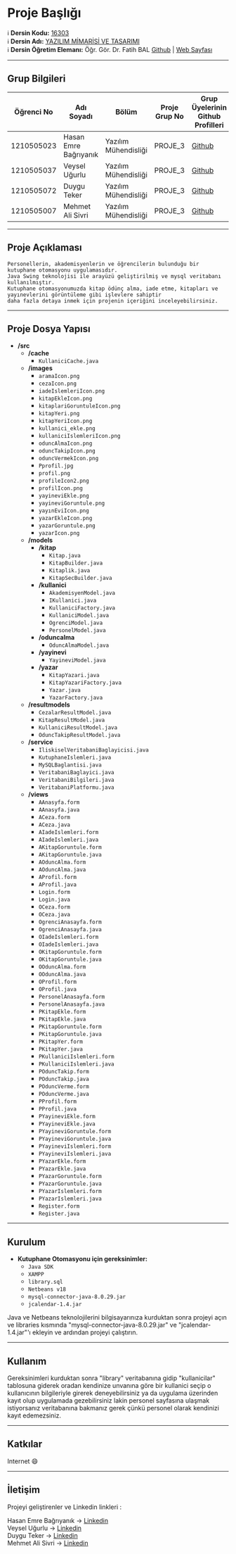 # Proje Başlığı

:information_source: **Dersin Kodu:** [16303](https://ebp.klu.edu.tr/Ders/dersDetay/YAZ16303/716026/tr)  
:information_source: **Dersin Adı:** [YAZILIM MİMARİSİ VE TASARIMI](https://ebp.klu.edu.tr/Ders/dersDetay/YAZ16303/716026/tr)  
:information_source: **Dersin Öğretim Elemanı:** Öğr. Gör. Dr. Fatih BAL  [Github](https://github.com/balfatih)   |    [Web Sayfası](https://balfatih.github.io/)
   
---

## Grup Bilgileri

| Öğrenci No  | Adı Soyadı            | Bölüm          		     | Proje Grup No | Grup Üyelerinin Github Profilleri                 |
|-------------|-----------------------|--------------------------|---------------|---------------------------------------------------|
| 1210505023  | Hasan Emre Bağrıyanık | Yazılım Mühendisliği     | PROJE_3       | [Github](https://github.com/Hasan-Emre-Bagriyanik)|
| 1210505037  | Veysel Uğurlu         | Yazılım Mühendisliği     | PROJE_3       | [Github](https://github.com/Veyselugurlu)         |
| 1210505072  | Duygu Teker           | Yazılım Mühendisliği     | PROJE_3       | [Github](https://github.com/Duygu14)              |
| 1210505007  | Mehmet Ali Sivri      | Yazılım Mühendisliği     | PROJE_3       | [Github](https://github.com/MehmetAliSivriDev)    |
---

## Proje Açıklaması
	Personellerin, akademisyenlerin ve öğrencilerin bulunduğu bir kutuphane otomasyonu uygulamasıdır.
	Java Swing teknolojisi ile arayüzü geliştirilmiş ve mysql veritabanı kullanılmıştır.
	Kutuphane otomasyonumuzda kitap ödünç alma, iade etme, kitapları ve yayınevlerini görüntüleme gibi işlevlere sahiptir 
 	daha fazla detaya inmek için projenin içeriğini inceleyebilirsiniz.
---

## Proje Dosya Yapısı

- **/src**
  - **/cache**
	- `KullaniciCache.java`
  - **/images**
    - `aramaIcon.png`
	- `cezaIcon.png`
	- `iadeIslemleriIcon.png`
	- `kitapEkleIcon.png`
	- `kitaplariGoruntuleIcon.png`
	- `kitapYeri.png`
	- `kitapYeriIcon.png`
	- `kullanici_ekle.png`
	- `kullaniciIslemleriIcon.png`
	- `oduncAlmaIcon.png`
	- `oduncTakipIcon.png`
	- `oduncVermekIcon.png`
	- `Pprofil.jpg`
	- `profil.png`
	- `profileIcon2.png`
	- `profilIcon.png`
	- `yayineviEkle.png`
	- `yayineviGoruntule.png`
	- `yayınEviIcon.png`
	- `yazarEkleIcon.png`
	- `yazarGoruntule.png`
	- `yazarIcon.png`
  - **/models**
	- **/kitap**
	  - `Kitap.java`
	  - `KitapBuilder.java`
	  - `Kitaplik.java`
	  - `KitapSecBuilder.java`
	- **/kullanici**
	  - `AkademisyenModel.java`
	  - `IKullanici.java`
	  - `KullaniciFactory.java`
	  - `KullaniciModel.java`
	  - `OgrenciModel.java`
	  - `PersonelModel.java`
	- **/oduncalma**
	  - `OduncAlmaModel.java`
	- **/yayinevi**
	  - `YayineviModel.java`
	- **/yazar**
	  - `KitapYazari.java`
	  - `KitapYazariFactory.java`
	  - `Yazar.java`
	  - `YazarFactory.java`
  - **/resultmodels**
	- `CezalarResultModel.java`
	- `KitapResultModel.java`
	- `KullaniciResultModel.java`
	- `OduncTakipResultModel.java`
  - **/service**
	- `IliskiselVeritabaniBaglayicisi.java`
	- `KutuphaneIslemleri.java`
	- `MySQLBaglantisi.java`
	- `VeritabaniBaglayici.java`
	- `VeritabaniBilgileri.java`
	- `VeritabaniPlatformu.java`
  - **/views**
	- `AAnasyfa.form`
	- `AAnasyfa.java`
	- `ACeza.form`
	- `ACeza.java`
	- `AIadeIslemleri.form`
	- `AIadeIslemleri.java`
	- `AKitapGoruntule.form`
	- `AKitapGoruntule.java`
	- `AOduncAlma.form`
	- `AOduncAlma.java`
	- `AProfil.form`
	- `AProfil.java`
	- `Login.form`
	- `Login.java`
	- `OCeza.form`
	- `OCeza.java`
	- `OgrenciAnasayfa.form`
	- `OgrenciAnasayfa.java`
	- `OIadeIslemleri.form`
	- `OIadeIslemleri.java`
	- `OKitapGoruntule.form`
	- `OKitapGoruntule.java`
	- `OOduncAlma.form`
	- `OOduncAlma.java`
	- `OProfil.form`
	- `OProfil.java`
	- `PersonelAnasayfa.form`
	- `PersonelAnasayfa.java`
	- `PKitapEkle.form`
	- `PKitapEkle.java`
	- `PKitapGoruntule.form`
	- `PKitapGoruntule.java`
	- `PKitapYer.form`
	- `PKitapYer.java`
	- `PKullaniciIslemleri.form`
	- `PKullaniciIslemleri.java`
	- `POduncTakip.form`
	- `POduncTakip.java`
	- `POduncVerme.form`
	- `POduncVerme.java`
	- `PProfil.form`
	- `PProfil.java`
	- `PYayineviEkle.form`
	- `PYayineviEkle.java`
	- `PYayineviGoruntule.form`
	- `PYayineviGoruntule.java`
	- `PYayineviIslemleri.form`
	- `PYayineviIslemleri.java`
	- `PYazarEkle.form`
	- `PYazarEkle.java`
	- `PYazarGoruntule.form`
	- `PYazarGoruntule.java`
	- `PYazarIslemleri.form`
	- `PYazarIslemleri.java`
	- `Register.form`
	- `Register.java`
	
---

## Kurulum

- **Kutuphane Otomasyonu için gereksinimler:**
	- `Java SDK`
	- `XAMPP`
	- `library.sql`
	- `Netbeans v18`
	- `mysql-connector-java-8.0.29.jar`
	- `jcalendar-1.4.jar`
	
Java ve Netbeans teknolojilerini bilgisayarınıza kurduktan sonra projeyi açın ve libraries kısmında "mysql-connector-java-8.0.29.jar" ve "jcalendar-1.4.jar"'ı ekleyin
ve ardından projeyi çalıştırın.

---

## Kullanım

Gereksinimleri kurduktan sonra "library" veritabanına gidip "kullanicilar" tablosuna giderek oradan kendinize unvanına göre bir kullanici seçip o kullanıcının bilgileriyle girerek
deneyebilirsiniz ya da uygulama üzerinden kayıt olup uygulamada gezebilirsiniz lakin personel sayfasına ulaşmak istiyorsanız veritabanına bakmanız gerek çünkü personel olarak
kendinizi kayıt edemezsiniz.

---

## Katkılar

Internet :smile:

---

## İletişim

Projeyi geliştirenler ve Linkedin linkleri :

Hasan Emre Bağrıyanık -> [Linkedin](https://www.linkedin.com/in/hasan-emre-ba%C4%9Friyanik-478467251/)</br>
Veysel Uğurlu -> [Linkedin](https://www.linkedin.com/in/veysel-u%C4%9Furlu-aa1809258/)</br>
Duygu Teker -> [Linkedin](https://www.linkedin.com/in/duygu-teker-38a415234/)</br>
Mehmet Ali Sivri -> [Linkedin](https://www.linkedin.com/in/mehmet-ali-sivri-478992251/)
